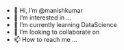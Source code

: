 - 👋 Hi, I’m @manishkumar
- 👀 I’m interested in ...
- 🌱 I’m currently learning DataScience
- 💞️ I’m looking to collaborate on 
- 📫 How to reach me ...

<!---
mannnisingh/mannnisingh is a ✨ special ✨ repository because its `README.md` (this file) appears on your GitHub profile.
You can click the Preview link to take a look at your changes.
--->
